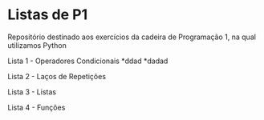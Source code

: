 # Listas de P1
Repositório destinado aos exercícios da cadeira de Programação 1, na qual utilizamos Python

Lista 1 - Operadores Condicionais
 *ddad
 *dadad

Lista 2 - Laços de Repetições

Lista 3 - Listas

Lista 4 - Funções
